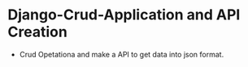 # Django-Crud-Application and API Creation
* Crud Opetationa and make a API to get data into json format.
